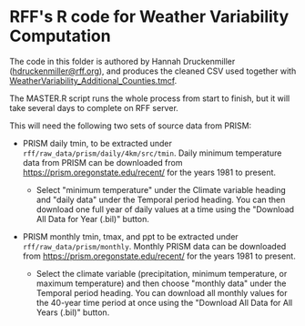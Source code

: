 # RFF's R code for Weather Variability Computation

The code in this folder is authored by Hannah Druckenmiller
(hdruckenmiller@rff.org), and produces the cleaned CSV used together with
[WeatherVariability_Additional_Counties.tmcf](../WeatherVariability_Additional_Counties.tmcf).

The MASTER.R script runs the whole process from start to finish, but it will
take several days to complete on RFF server.

This will need the following two sets of source data from PRISM:

* PRISM daily tmin, to be extracted under
  `rff/raw_data/prism/daily/4km/src/tmin`. Daily minimum temperature data from
  PRISM can be downloaded from https://prism.oregonstate.edu/recent/ for the
  years 1981 to present.
  *  Select "minimum temperature" under the Climate variable heading and "daily
     data" under the Temporal period heading. You can then download one full
     year of daily values at a time using the "Download All Data for Year
     (.bil)" button.

* PRISM monthly tmin, tmax, and ppt to be extracted under
  `rff/raw_data/prism/monthly`.  Monthly PRISM data can be downloaded from
  https://prism.oregonstate.edu/recent/ for the years 1981 to present.
  *  Select the climate variable (precipitation, minimum temperature, or maximum
     temperature) and then choose "monthly data" under the Temporal period
     heading.  You can download all monthly values for the 40-year time period
     at once using the "Download All Data for All Years (.bil)" button.
